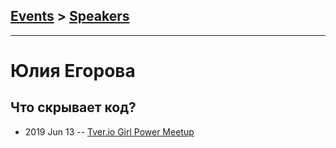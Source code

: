 ## [Events](../README.md) > [Speakers](../speakers.md)
---

# Юлия Егорова

## Что скрывает код?
- 2019 Jun 13 -- [Tver.io Girl Power Meetup](https://www.youtube.com/watch?v=R2XJ4NcLAG4)    
